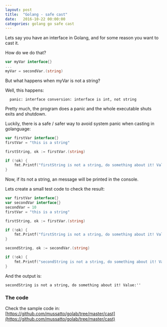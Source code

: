 ```yaml
---
layout: post
title:  "Golang - safe cast"
date:   2016-10-22 00:00:00
categories: golang go safe cast
---
```


Lets say you have an interface in Golang, and for some reason you want to cast it.

How do we do that?

```go
var myVar interface{}
...
myVar = secondVar.(string)
```

But what happens when myVar is not a string?

Well, this happens:

```shell
  panic: interface conversion: interface is int, not string
```

Pretty much, the program does a panic and the whole executable shuts exits and shutdown.

Luckily, there is a safe / safer way to avoid system panic when casting in golanguage:

```go
var firstVar interface{}
firstVar = "this is a string"

firstString, ok := firstVar.(string)

if (!ok) {
	fmt.Printf("firstString is not a string, do something about it! Value:'%v'\n", firstString)
}
```

Now, if its not a string, an message will be printed in the console.

Lets create a small test code to check the result:

```go
var firstVar interface{}
var secondVar interface{}
secondVar = 10
firstVar = "this is a string"

firstString, ok := firstVar.(string)

if (!ok) {
	fmt.Printf("firstString is not a string, do something about it! Value:'%v'\n", firstString)
}

secondString, ok := secondVar.(string)

if (!ok) {
	fmt.Printf("secondString is not a string, do something about it! Value:'%v'\n", secondString)
}
```

And the output is:

```shell
secondString is not a string, do something about it! Value:''
```

### The code

Check the sample code in:
[https://github.com/mussatto/golab/tree/master/cast](https://github.com/mussatto/golab/tree/master/cast)
